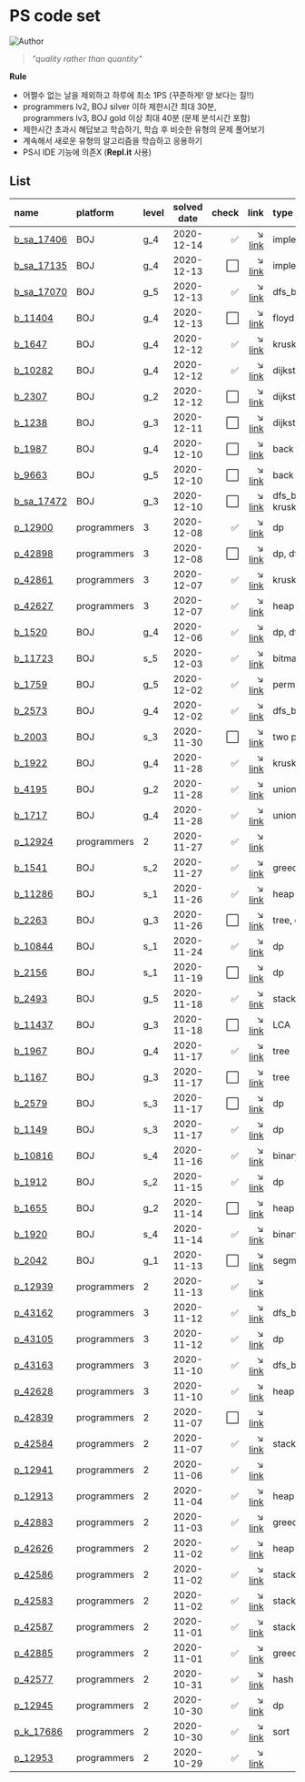
# PS code set
![Author](https://img.shields.io/badge/Author-Altera520-red)

> *"quality rather than quantity"*

**Rule**
- 어쩔수 없는 날을 제외하고 하루에 최소 1PS (꾸준하게! 양 보다는 질!!)
- programmers lv2, BOJ silver 이하 제한시간 최대 30분,      
programmers lv3, BOJ gold 이상 최대 40분 (문제 분석시간 포함)
- 제한시간 초과시 해답보고 학습하기, 학습 후 비슷한 유형의 문제 풀어보기
- 계속해서 새로운 유형의 알고리즘을 학습하고 응용하기
- PS시 IDE 기능에 의존X (**Repl.it** 사용)

## List
| name                                        | platform    | level | solved date | check                | link                                                                                 | type             |
|:--------------------------------------------|:------------|:------|:-----------:|---------------------:|-------------------------------------------------------------------------------------:|:-----------------|
| [b_sa_17406](/boj/gold/17406.cpp)           | BOJ         | g_4   | 2020-12-14  | :white_check_mark:   | :arrow_lower_right: [link](https://www.acmicpc.net/problem/17406)                    | implementation   |
| [b_sa_17135](/boj/gold/17135.cpp)           | BOJ         | g_4   | 2020-12-13  | :white_large_square: | :arrow_lower_right: [link](https://www.acmicpc.net/problem/17135)                    | implementation   |
| [b_sa_17070](/boj/gold/17070.cpp)           | BOJ         | g_5   | 2020-12-13  | :white_check_mark:   | :arrow_lower_right: [link](https://www.acmicpc.net/problem/17070)                    | dfs_bfs          |
| [b_11404](/boj/gold/11404.cpp)              | BOJ         | g_4   | 2020-12-13  | :white_large_square: | :arrow_lower_right: [link](https://www.acmicpc.net/problem/11404)                    | floyd-warshall   |
| [b_1647](/boj/gold/1647.cpp)                | BOJ         | g_4   | 2020-12-12  | :white_check_mark:   | :arrow_lower_right: [link](https://www.acmicpc.net/problem/1647)                     | kruskal          |
| [b_10282](/boj/gold/10282.cpp)              | BOJ         | g_4   | 2020-12-12  | :white_check_mark:   | :arrow_lower_right: [link](https://www.acmicpc.net/problem/10282)                    | dijkstra         |
| [b_2307](/boj/gold/2307.cpp)                | BOJ         | g_2   | 2020-12-12  | :white_large_square: | :arrow_lower_right: [link](https://www.acmicpc.net/problem/2307)                     | dijkstra         |
| [b_1238](/boj/gold/1238.cpp)                | BOJ         | g_3   | 2020-12-11  | :white_large_square: | :arrow_lower_right: [link](https://www.acmicpc.net/problem/1238)                     | dijkstra         |
| [b_1987](/boj/gold/1987.cpp)                | BOJ         | g_4   | 2020-12-10  | :white_large_square: | :arrow_lower_right: [link](https://www.acmicpc.net/problem/1987)                     | back tracking    |
| [b_9663](/boj/gold/9663.cpp)                | BOJ         | g_5   | 2020-12-10  | :white_large_square: | :arrow_lower_right: [link](https://www.acmicpc.net/problem/9663)                     | back tracking    |
| [b_sa_17472](/boj/gold/17472.cpp)           | BOJ         | g_3   | 2020-12-10  | :white_large_square: | :arrow_lower_right: [link](https://www.acmicpc.net/problem/17472)                    | dfs_bfs, kruskal |
| [p_12900](/programmers/3_level/12900.cpp)   | programmers | 3     | 2020-12-08  | :white_check_mark:   | :arrow_lower_right: [link](https://www.acmicpc.net/problem/12900)                    | dp               |
| [p_42898](/programmers/3_level/42898.cpp)   | programmers | 3     | 2020-12-08  | :white_large_square: | :arrow_lower_right: [link](https://www.acmicpc.net/problem/42898)                    | dp, dfs_bfs      |
| [p_42861](/programmers/3_level/42861.cpp)   | programmers | 3     | 2020-12-07  | :white_check_mark:   | :arrow_lower_right: [link](https://www.acmicpc.net/problem/42861)                    | kruskal          |
| [p_42627](/programmers/3_level/42627.cpp)   | programmers | 3     | 2020-12-07  | :white_check_mark:   | :arrow_lower_right: [link](https://www.acmicpc.net/problem/42627)                    | heap             |
| [b_1520](/boj/gold/1520.cpp)                | BOJ         | g_4   | 2020-12-06  | :white_check_mark:   | :arrow_lower_right: [link](https://www.acmicpc.net/problem/1520)                     | dp, dfs_bfs      |
| [b_11723](/boj/silver/11723.cpp)            | BOJ         | s_5   | 2020-12-03  | :white_check_mark:   | :arrow_lower_right: [link](https://www.acmicpc.net/problem/11723)                    | bitmask          |
| [b_1759](/boj/gold/1759.cpp)                | BOJ         | g_5   | 2020-12-02  | :white_check_mark:   | :arrow_lower_right: [link](https://www.acmicpc.net/problem/1759)                     | permutation      |
| [b_2573](/boj/gold/2573.cpp)                | BOJ         | g_4   | 2020-12-02  | :white_check_mark:   | :arrow_lower_right: [link](https://www.acmicpc.net/problem/2573)                     | dfs_bfs          |
| [b_2003](/boj/gold/2003.cpp)                | BOJ         | s_3   | 2020-11-30  | :white_large_square: | :arrow_lower_right: [link](https://www.acmicpc.net/problem/2003)                     | two pointers     |
| [b_1922](/boj/gold/1922.cpp)                | BOJ         | g_4   | 2020-11-28  | :white_check_mark:   | :arrow_lower_right: [link](https://www.acmicpc.net/problem/1922)                     | kruskal          |
| [b_4195](/boj/gold/4195.cpp)                | BOJ         | g_2   | 2020-11-28  | :white_check_mark:   | :arrow_lower_right: [link](https://www.acmicpc.net/problem/4195)                     | union find       |
| [b_1717](/boj/gold/1717.cpp)                | BOJ         | g_4   | 2020-11-28  | :white_check_mark:   | :arrow_lower_right: [link](https://www.acmicpc.net/problem/1717)                     | union find       |
| [p_12924](/programmers/2_level/12924.cpp)   | programmers | 2     | 2020-11-27  | :white_check_mark:   | :arrow_lower_right: [link](https://programmers.co.kr/learn/courses/30/lessons/12924) |                  |
| [b_1541](/boj/silver/1541.cpp)              | BOJ         | s_2   | 2020-11-27  | :white_check_mark:   | :arrow_lower_right: [link](https://www.acmicpc.net/problem/1541)                     | greedy           |
| [b_11286](/boj/silver/11286.cpp)            | BOJ         | s_1   | 2020-11-26  | :white_check_mark:   | :arrow_lower_right: [link](https://www.acmicpc.net/problem/11286)                    | heap             |
| [b_2263](/boj/gold/2263.cpp)                | BOJ         | g_3   | 2020-11-26  | :white_large_square: | :arrow_lower_right: [link](https://www.acmicpc.net/problem/2263)                     | tree, order      |
| [b_10844](/boj/silver/10844.cpp)            | BOJ         | s_1   | 2020-11-24  | :white_check_mark:   | :arrow_lower_right: [link](https://www.acmicpc.net/problem/10844)                    | dp               |
| [b_2156](/boj/silver/2156.cpp)              | BOJ         | s_1   | 2020-11-19  | :white_large_square: | :arrow_lower_right: [link](https://www.acmicpc.net/problem/2156)                     | dp               |
| [b_2493](/boj/gold/2493.cpp)                | BOJ         | g_5   | 2020-11-18  | :white_check_mark:   | :arrow_lower_right: [link](https://www.acmicpc.net/problem/2493)                     | stack_queue      |
| [b_11437](/boj/gold/11437.cpp)              | BOJ         | g_3   | 2020-11-18  | :white_large_square: | :arrow_lower_right: [link](https://www.acmicpc.net/problem/11437)                    | LCA              |
| [b_1967](/boj/gold/1967.cpp)                | BOJ         | g_4   | 2020-11-17  | :white_check_mark:   | :arrow_lower_right: [link](https://www.acmicpc.net/problem/1967)                     | tree             |
| [b_1167](/boj/gold/1167.cpp)                | BOJ         | g_3   | 2020-11-17  | :white_large_square: | :arrow_lower_right: [link](https://www.acmicpc.net/problem/1167)                     | tree             |
| [b_2579](/boj/silver/2579.cpp)              | BOJ         | s_3   | 2020-11-17  | :white_large_square: | :arrow_lower_right: [link](https://www.acmicpc.net/problem/2579)                     | dp               |
| [b_1149](/boj/silver/1149.cpp)              | BOJ         | s_3   | 2020-11-17  | :white_check_mark:   | :arrow_lower_right: [link](https://www.acmicpc.net/problem/1149)                     | dp               |
| [b_10816](/boj/silver/10816.cpp)            | BOJ         | s_4   | 2020-11-16  | :white_check_mark:   | :arrow_lower_right: [link](https://www.acmicpc.net/problem/10816)                    | binary search    |
| [b_1912](/boj/silver/1912.cpp)              | BOJ         | s_2   | 2020-11-15  | :white_check_mark:   | :arrow_lower_right: [link](https://www.acmicpc.net/problem/1912)                     | dp               |
| [b_1655](/boj/gold/1655.cpp)                | BOJ         | g_2   | 2020-11-14  | :white_large_square: | :arrow_lower_right: [link](https://www.acmicpc.net/problem/1655)                     | heap             |
| [b_1920](/boj/silver/1920.cpp)              | BOJ         | s_4   | 2020-11-14  | :white_check_mark:   | :arrow_lower_right: [link](https://www.acmicpc.net/problem/1920)                     | binary search    |
| [b_2042](/boj/gold/2042.cpp)                | BOJ         | g_1   | 2020-11-13  | :white_large_square: | :arrow_lower_right: [link](https://www.acmicpc.net/problem/2042)                     | segment tree     |
| [p_12939](/programmers/2_level/12939.cpp)   | programmers | 2     | 2020-11-13  | :white_check_mark:   | :arrow_lower_right: [link](https://programmers.co.kr/learn/courses/30/lessons/12939) |                  |
| [p_43162](/programmers/3_level/43162.cpp)   | programmers | 3     | 2020-11-12  | :white_check_mark:   | :arrow_lower_right: [link](https://programmers.co.kr/learn/courses/30/lessons/43162) | dfs_bfs          |
| [p_43105](/programmers/3_level/43105.cpp)   | programmers | 3     | 2020-11-12  | :white_check_mark:   | :arrow_lower_right: [link](https://programmers.co.kr/learn/courses/30/lessons/43105) | dp               |
| [p_43163](/programmers/3_level/43163.cpp)   | programmers | 3     | 2020-11-10  | :white_check_mark:   | :arrow_lower_right: [link](https://programmers.co.kr/learn/courses/30/lessons/43163) | dfs_bfs          |
| [p_42628](/programmers/3_level/42628.cpp)   | programmers | 3     | 2020-11-10  | :white_check_mark:   | :arrow_lower_right: [link](https://programmers.co.kr/learn/courses/30/lessons/42628) | heap             |
| [p_42839](/programmers/2_level/42839.cpp)   | programmers | 2     | 2020-11-07  | :white_large_square: | :arrow_lower_right: [link](https://programmers.co.kr/learn/courses/30/lessons/42839) |                  |
| [p_42584](/programmers/2_level/42584.cpp)   | programmers | 2     | 2020-11-07  | :white_check_mark:   | :arrow_lower_right: [link](https://programmers.co.kr/learn/courses/30/lessons/42584) | stack_queue      |
| [p_12941](/programmers/2_level/12941.cpp)   | programmers | 2     | 2020-11-06  | :white_check_mark:   | :arrow_lower_right: [link](https://programmers.co.kr/learn/courses/30/lessons/12941) |                  |
| [p_12913](/programmers/2_level/12913.cpp)   | programmers | 2     | 2020-11-04  | :white_check_mark:   | :arrow_lower_right: [link](https://programmers.co.kr/learn/courses/30/lessons/12913) | heap             |
| [p_42883](/programmers/2_level/42883.cpp)   | programmers | 2     | 2020-11-03  | :white_check_mark:   | :arrow_lower_right: [link](https://programmers.co.kr/learn/courses/30/lessons/42883) | greedy           |
| [p_42626](/programmers/2_level/42626.cpp)   | programmers | 2     | 2020-11-02  | :white_check_mark:   | :arrow_lower_right: [link](https://programmers.co.kr/learn/courses/30/lessons/42626) | heap             |
| [p_42586](/programmers/2_level/42586.cpp)   | programmers | 2     | 2020-11-02  | :white_check_mark:   | :arrow_lower_right: [link](https://programmers.co.kr/learn/courses/30/lessons/42586) | stack_queue      |
| [p_42583](/programmers/2_level/42583.cpp)   | programmers | 2     | 2020-11-02  | :white_check_mark:   | :arrow_lower_right: [link](https://programmers.co.kr/learn/courses/30/lessons/42583) | stack_queue      |
| [p_42587](/programmers/2_level/42587.cpp)   | programmers | 2     | 2020-11-01  | :white_check_mark:   | :arrow_lower_right: [link](https://programmers.co.kr/learn/courses/30/lessons/42587) | stack_queue      |
| [p_42885](/programmers/2_level/42885.cpp)   | programmers | 2     | 2020-11-01  | :white_check_mark:   | :arrow_lower_right: [link](https://programmers.co.kr/learn/courses/30/lessons/42885) | greedy           |
| [p_42577](/programmers/2_level/42577.cpp)   | programmers | 2     | 2020-10-31  | :white_check_mark:   | :arrow_lower_right: [link](https://programmers.co.kr/learn/courses/30/lessons/42577) | hash             |
| [p_12945](/programmers/2_level/12945.cpp)   | programmers | 2     | 2020-10-30  | :white_check_mark:   | :arrow_lower_right: [link](https://programmers.co.kr/learn/courses/30/lessons/12945) | dp               |
| [p_k_17686](/programmers/2_level/17686.cpp) | programmers | 2     | 2020-10-30  | :white_check_mark:   | :arrow_lower_right: [link](https://programmers.co.kr/learn/courses/30/lessons/17686) | sort             |
| [p_12953](/programmers/2_level/12953.cpp)   | programmers | 2     | 2020-10-29  | :white_check_mark:   | :arrow_lower_right: [link](https://programmers.co.kr/learn/courses/30/lessons/12953) |                  |


